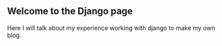 ## Welcome to the Django page

Here I will talk about my experience working with django to make my own blog.
